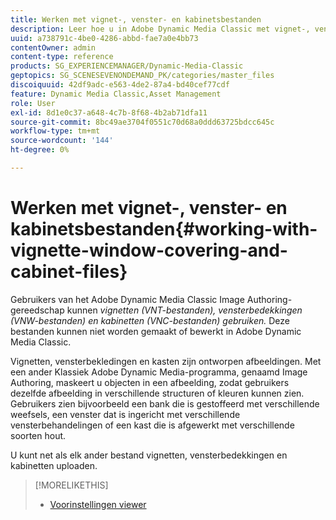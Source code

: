 ```yaml
---
title: Werken met vignet-, venster- en kabinetsbestanden
description: Leer hoe u in Adobe Dynamic Media Classic met vignet-, venster- en kabinetsbestanden werkt.
uuid: a738791c-4be0-4286-abbd-fae7a0e4bb73
contentOwner: admin
content-type: reference
products: SG_EXPERIENCEMANAGER/Dynamic-Media-Classic
geptopics: SG_SCENESEVENONDEMAND_PK/categories/master_files
discoiquuid: 42df9adc-e563-4de2-87a4-bd40cef77cdf
feature: Dynamic Media Classic,Asset Management
role: User
exl-id: 8d1e0c37-a648-4c7b-8f68-4b2ab71dfa11
source-git-commit: 8bc49ae3704f0551c70d68a0ddd63725bdcc645c
workflow-type: tm+mt
source-wordcount: '144'
ht-degree: 0%

---
```


# Werken met vignet-, venster- en kabinetsbestanden{#working-with-vignette-window-covering-and-cabinet-files}

Gebruikers van het Adobe Dynamic Media Classic Image Authoring-gereedschap kunnen *vignetten (VNT-bestanden), vensterbedekkingen (VNW-bestanden) en kabinetten (VNC-bestanden) gebruiken.* Deze bestanden kunnen niet worden gemaakt of bewerkt in Adobe Dynamic Media Classic.

Vignetten, vensterbekledingen en kasten zijn ontworpen afbeeldingen. Met een ander Klassiek Adobe Dynamic Media-programma, genaamd Image Authoring, maskeert u objecten in een afbeelding, zodat gebruikers dezelfde afbeelding in verschillende structuren of kleuren kunnen zien. Gebruikers zien bijvoorbeeld een bank die is gestoffeerd met verschillende weefsels, een venster dat is ingericht met verschillende vensterbehandelingen of een kast die is afgewerkt met verschillende soorten hout.

U kunt net als elk ander bestand vignetten, vensterbedekkingen en kabinetten uploaden.

>[!MORELIKETHIS]
>
>* [Voorinstellingen viewer](application-setup.md#viewer_presets)


